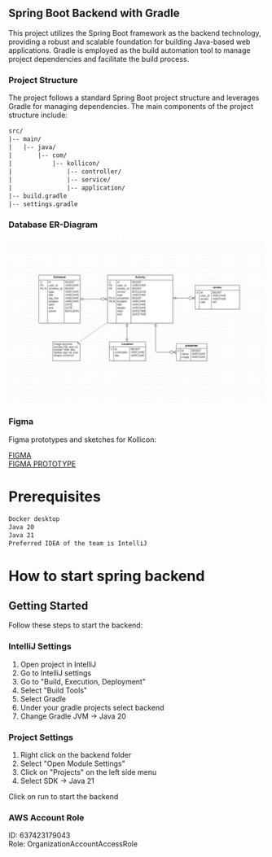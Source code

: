## Spring Boot Backend with Gradle

This project utilizes the Spring Boot framework as the backend technology, providing a robust and scalable foundation for building Java-based web applications. Gradle is employed as the build automation tool to manage project dependencies and facilitate the build process.

### Project Structure

The project follows a standard Spring Boot project structure and leverages Gradle for managing dependencies. The main components of the project structure include:

```plaintext
src/
|-- main/
|   |-- java/
|       |-- com/
|           |-- kollicon/
|               |-- controller/
|               |-- service/
|               |-- application/
|-- build.gradle
|-- settings.gradle
```

### Database ER-Diagram

![ER-diagram](../docs/ER-Model.png "ER-diagram")

### Figma

Figma prototypes and sketches for Kollicon:

[FIGMA](https://www.figma.com/file/Jsbt9jh0fgHUAIN6QMM3iF/KolliCon---LIA-projekt?type=design&node-id=0%3A1&mode=design&t=whV1YNILGDwatZ9j-1)\
[FIGMA PROTOTYPE](https://www.figma.com/proto/Jsbt9jh0fgHUAIN6QMM3iF/KolliCon---LIA-projekt?type=design&node-id=1-4&t=9sHlTrZK9QCzL3y9-1&scaling=scale-down&page-id=0%3A1&starting-point-node-id=1%3A4&show-proto-sidebar=1&mode=design)

# Prerequisites

```
Docker desktop
Java 20
Java 21
Preferred IDEA of the team is IntelliJ
```

# How to start spring backend

## Getting Started

Follow these steps to start the backend:

### IntelliJ Settings

1. Open project in IntelliJ
2. Go to IntelliJ settings
3. Go to "Build, Execution, Deployment"
4. Select "Build Tools"
5. Select Gradle
6. Under your gradle projects select backend
7. Change Gradle JVM -> Java 20

### Project Settings

1. Right click on the backend folder
2. Select "Open Module Settings"
3. Click on "Projects" on the left side menu
4. Select SDK -> Java 21

Click on run to start the backend

### AWS Account Role

ID: 637423179043 \
Role: OrganizationAccountAccessRole
